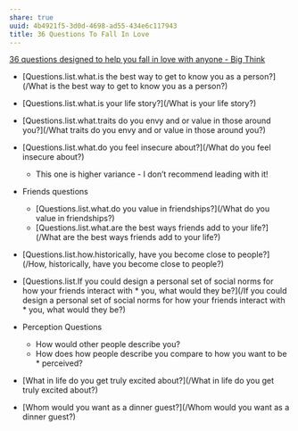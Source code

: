 ```yaml
---
share: true
uuid: 4b4921f5-3d0d-4698-ad55-434e6c117943
title: 36 Questions To Fall In Love
---
```

[36 questions designed to help you fall in love with anyone - Big Think](https://bigthink.com/surprising-science/how-to-fall-in-love-36-questions-and-deep-eye-contact/)

* [Questions.list.what.is the best way to get to know you as a person?](/What is the best way to get to know you as a person?)
* [Questions.list.what.is your life story?](/What is your life story?)
* [Questions.list.what.traits do you envy and or value in those around you?](/What traits do you envy and or value in those around you?)
* [Questions.list.what.do you feel insecure about?](/What do you feel insecure about?)
  * This one is higher variance - I don’t recommend leading with it!
* Friends questions
  * [Questions.list.what.do you value in friendships?](/What do you value in friendships?)
  * [Questions.list.what.are the best ways friends add to your life?](/What are the best ways friends add to your life?)
* [Questions.list.how.historically, have you become close to people?](/How, historically, have you become close to people?)
* [Questions.list.If you could design a personal set of social norms for how your friends interact with * you, what would they be?](/If you could design a personal set of social norms for how your friends interact with * you, what would they be?)
* Perception Questions
  * How would other people describe you? 
  * How does how people describe you compare to how you want to be * perceived?
* [What in life do you get truly excited about?](/What in life do you get truly excited about?)

* [Whom would you want as a dinner guest?](/Whom would you want as a dinner guest?)